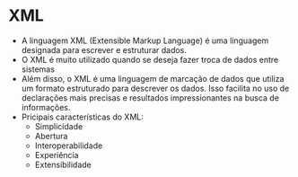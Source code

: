 # XML
- A linguagem XML (Extensible Markup Language) é uma linguagem designada para escrever e estruturar dados.
- O XML é muito utilizado quando se deseja fazer troca de dados entre sistemas
- Além disso, o XML é uma linguagem de marcação de dados que utiliza um formato estruturado para descrever os dados. Isso facilita no uso de declarações mais precisas e resultados impressionantes na busca de informações.
- Pricipais características do XML:
  - Simplicidade
  - Abertura
  - Interoperabilidade
  - Experiência
  - Extensibilidade
